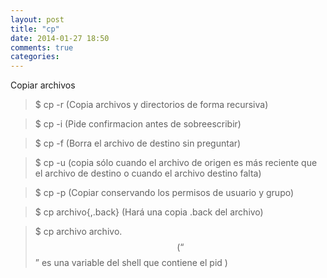 ```yaml
---
layout: post
title: "cp"
date: 2014-01-27 18:50
comments: true
categories: 
---
```

Copiar archivos

>$ cp -r  (Copia archivos y directorios de forma recursiva) 

>$ cp -i   (Pide confirmacion antes de sobreescribir) 

>$ cp -f   (Borra el archivo de destino sin preguntar)

>$ cp -u  (copia sólo cuando el archivo de origen es más reciente que el archivo de destino o cuando el archivo destino falta)

>$ cp -p  (Copiar conservando los permisos de usuario y grupo)

>$ cp archivo{,.back} (Hará una copia .back del archivo)

>$ cp archivo archivo.$$ (“$$” es una variable del shell que contiene el pid )

